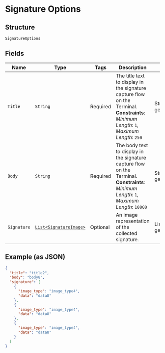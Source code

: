 
# Signature Options

## Structure

`SignatureOptions`

## Fields

| Name | Type | Tags | Description | Getter |
|  --- | --- | --- | --- | --- |
| `Title` | `String` | Required | The title text to display in the signature capture flow on the Terminal.<br>**Constraints**: *Minimum Length*: `1`, *Maximum Length*: `250` | String getTitle() |
| `Body` | `String` | Required | The body text to display in the signature capture flow on the Terminal.<br>**Constraints**: *Minimum Length*: `1`, *Maximum Length*: `10000` | String getBody() |
| `Signature` | [`List<SignatureImage>`](../../doc/models/signature-image.md) | Optional | An image representation of the collected signature. | List<SignatureImage> getSignature() |

## Example (as JSON)

```json
{
  "title": "title2",
  "body": "body8",
  "signature": [
    {
      "image_type": "image_type4",
      "data": "data8"
    },
    {
      "image_type": "image_type4",
      "data": "data8"
    },
    {
      "image_type": "image_type4",
      "data": "data8"
    }
  ]
}
```


